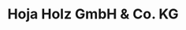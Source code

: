 ---
title: "Hoja Holz GmbH & Co. KG"
url: /neunkirchen-seelscheid/hoja-holz-gmbh-und-co-kg/
shop: Baustoffe
---